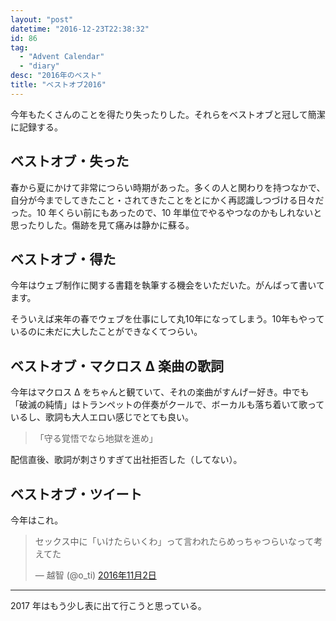 ```yaml
---
layout: "post"
datetime: "2016-12-23T22:38:32"
id: 86
tag:
  - "Advent Calendar"
  - "diary"
desc: "2016年のベスト"
title: "ベストオブ2016"
---
```


今年もたくさんのことを得たり失ったりした。それらをベストオブと冠して簡潔に記録する。

## ベストオブ・失った

春から夏にかけて非常につらい時期があった。多くの人と関わりを持つなかで、自分が今までしてきたこと・されてきたことをとにかく再認識しつづける日々だった。10 年くらい前にもあったので、10 年単位でやるやつなのかもしれないと思ったりした。傷跡を見て痛みは静かに蘇る。

## ベストオブ・得た

今年はウェブ制作に関する書籍を執筆する機会をいただいた。がんばって書いてます。

<p>そういえば来年の春でウェブを仕事にして丸10年になってしまう。10年もやっているのに未だに大したことができなくてつらい。</p>

## ベストオブ・マクロス Δ 楽曲の歌詞

今年はマクロス Δ をちゃんと観ていて、それの楽曲がすんげー好き。中でも「破滅の純情」はトランペットの伴奏がクールで、ボーカルも落ち着いて歌っているし、歌詞も大人エロい感じでとても良い。

> 「守る覚悟でなら地獄を進め」

配信直後、歌詞が刺さりすぎて出社拒否した（してない）。

## ベストオブ・ツイート

今年はこれ。

<blockquote class="twitter-tweet" data-lang="ja"><p lang="ja" dir="ltr">セックス中に「いけたらいくわ」って言われたらめっちゃつらいなって考えてた</p>— 越智 (@o_ti) <a href="https://twitter.com/o_ti/status/793630101543919617">2016年11月2日</a></blockquote>
<script async src="//platform.twitter.com/widgets.js"></script>

---

2017 年はもう少し表に出て行こうと思っている。
